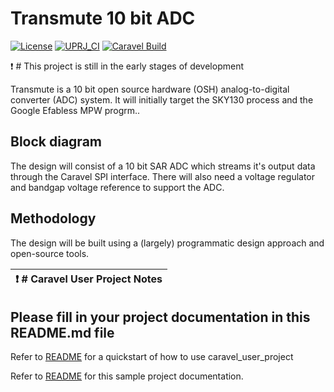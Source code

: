 # Transmute 10 bit ADC 

[![License](https://img.shields.io/badge/License-Apache%202.0-blue.svg)](https://opensource.org/licenses/Apache-2.0) [![UPRJ_CI](https://github.com/efabless/caravel_project_example/actions/workflows/user_project_ci.yml/badge.svg)](https://github.com/efabless/caravel_project_example/actions/workflows/user_project_ci.yml) [![Caravel Build](https://github.com/efabless/caravel_project_example/actions/workflows/caravel_build.yml/badge.svg)](https://github.com/efabless/caravel_project_example/actions/workflows/caravel_build.yml)

:exclamation: # This project is still in the early stages of development

Transmute is a 10 bit open source hardware (OSH) analog-to-digital converter (ADC) system.  It will initially target the SKY130 process and the Google Efabless MPW progrm..

## Block diagram

The design will consist of a 10 bit SAR ADC which streams it's output data through the Caravel SPI interface.  There will also need a voltage regulator and bandgap voltage reference to support the ADC.

## Methodology
The design will be built using a (largely) programmatic design approach and open-source tools.

| :exclamation: # Caravel User Project Notes            |
|-------------------------------------------------------|

## Please fill in your project documentation in this README.md file 

Refer to [README](docs/source/index.rst#section-quickstart) for a quickstart of how to use caravel_user_project

Refer to [README](docs/source/index.rst) for this sample project documentation. 
